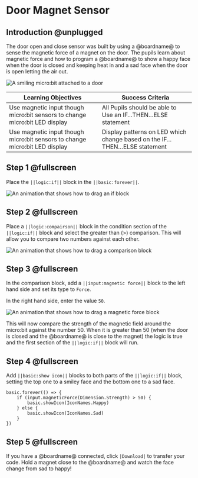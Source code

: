 # Door Magnet Sensor

## Introduction @unplugged

The door open and close sensor was built by using a @boardname@ to sense the magnetic force of a magnet on the door. The pupils learn about magnetic force and how to program a @boardname@ to show a happy face when the door is closed and keeping heat in and a sad face when the door is open letting the air out.

![A smiling micro:bit attached to a door](/static/eis/tutorials/door-open-close/door-smile.jpg)

|Learning Objectives|Success Criteria|
|-|-|
|Use magnetic input though micro:bit sensors to change micro:bit LED display|All Pupils should be able to Use an IF…THEN…ELSE statement|
|Use magnetic input though micro:bit sensors to change micro:bit LED display|Display patterns on LED which change based on the IF…THEN…ELSE statement|

## Step 1 @fullscreen

Place the ``||logic:if||`` block in the ``||basic:forever||``.

![An animation that shows how to drag an if block](/static/eis/tutorials/door-open-close/add-if.gif)

## Step 2 @fullscreen

Place a ``||logic:compairson||`` block in the condition section of the ``||logic:if||`` block and select the greater than (>) comparison. This will allow you to compare two numbers against each other.

![An animation that shows how to drag a comparison block](/static/eis/tutorials/door-open-close/add-comparison.gif)

## Step 3 @fullscreen

In the comparison block, add a ``||input:magnetic force||`` block to the left hand side and set its type to ``Force``.

In the right hand side, enter the value ``50``.

![An animation that shows how to drag a magnetic force block](/static/eis/tutorials/door-open-close/add-force.gif)


This will now compare the strength of the magnetic field around the micro:bit against the number 50. When it is greater than 50 (when the door is closed and the @boardname@ is close to the magnet) the logic is true and the first section of the ``||logic:if||`` block will run.

## Step 4 @fullscreen

Add ``||basic:show icon||`` blocks to both parts of the ``||logic:if||`` block, setting the top one to a smiley face and the bottom one to a sad face.

```blocks
basic.forever(() => {
    if (input.magneticForce(Dimension.Strength) > 50) {
        basic.showIcon(IconNames.Happy)
    } else {
        basic.showIcon(IconNames.Sad)
    }
})
```

## Step 5 @fullscreen

If you have a @boardname@ connected, click ``|Download|`` to transfer your code. Hold a magnet close to the @boardname@ and watch the face change from sad to happy!
